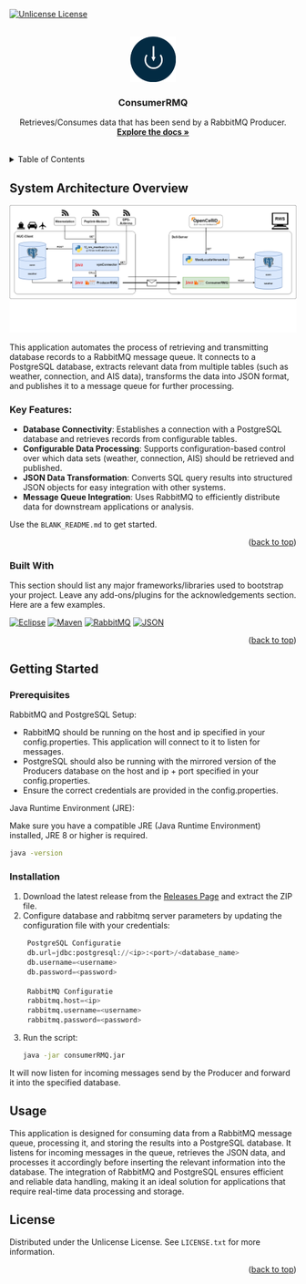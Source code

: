 
<a id="readme-top"></a>

[![Unlicense License][license-shield]][license-url]

<!-- PROJECT LOGO -->
<br />
<div align="center">
  <a href="https://github.com/RWS-CFNS/ConsumerRMQ">
    <img src="images/ConsumerRMQLogo.png" alt="Logo" width="80" height="80">
  </a>

  <h3 align="center">ConsumerRMQ</h3>

  <p align="center">
    Retrieves/Consumes data that has been send by a RabbitMQ Producer.
    <br />
    <a href="https://github.com/RWS-CFNS/ConsumerRMQ"><strong>Explore the docs »</strong></a>
    <br />
    <br />
  </p>
</div>



<!-- TABLE OF CONTENTS -->
<details>
  <summary>Table of Contents</summary>
  <ol>
    <li>
      <a href="#about-the-project">About The Project</a>
      <ul>
        <li><a href="#built-with">Built With</a></li>
      </ul>
    </li>
    <li>
      <a href="#getting-started">Getting Started</a>
      <ul>
        <li><a href="#prerequisites">Prerequisites</a></li>
        <li><a href="#installation">Installation</a></li>
      </ul>
    </li>
    <li><a href="#usage">Usage</a></li>
    <!-- <li><a href="#roadmap">Roadmap</a></li> -->
    <!-- <li><a href="#contributing">Contributing</a></li> -->
    <li><a href="#license">License</a></li>
    <!-- <li><a href="#contact">Contact</a></li> -->
    <!-- <li><a href="#acknowledgments">Acknowledgments</a></li> -->
  </ol>
</details>



<!-- ABOUT THE PROJECT -->
## System Architecture Overview
![Integration with other CFNS systems](images/integrationConsumerRMQ.png)

This application automates the process of retrieving and transmitting database records to a RabbitMQ message queue. It connects to a PostgreSQL database, extracts relevant data from multiple tables (such as weather, connection, and AIS data), transforms the data into JSON format, and publishes it to a message queue for further processing.

### Key Features:

* **Database Connectivity**: Establishes a connection with a PostgreSQL database and retrieves records from configurable tables.
* **Configurable Data Processing**: Supports configuration-based control over which data sets (weather, connection, AIS) should be retrieved and published.
* **JSON Data Transformation**: Converts SQL query results into structured JSON objects for easy integration with other systems.
* **Message Queue Integration**: Uses RabbitMQ to efficiently distribute data for downstream applications or analysis.

Use the `BLANK_README.md` to get started.


<p align="right">(<a href="#readme-top">back to top</a>)</p>



### Built With

This section should list any major frameworks/libraries used to bootstrap your project. Leave any add-ons/plugins for the acknowledgements section. Here are a few examples.

[![Eclipse][Eclipse.org]][Eclipse-url]
[![Maven][Maven.org]][Maven-url]
[![RabbitMQ][Rabbitmq.com]][Rabbitmq-url]
[![JSON][json.org]][json-url]

<p align="right">(<a href="#readme-top">back to top</a>)</p>



## Getting Started

### Prerequisites

RabbitMQ and PostgreSQL Setup:

* RabbitMQ should be running on the host and ip specified in your config.properties. This application will connect to it to listen for messages.
* PostgreSQL should also be running with the mirrored version of the Producers database on the host and ip + port specified in your config.properties.
* Ensure the correct credentials are provided in the config.properties.

Java Runtime Environment (JRE):

Make sure you have a compatible JRE (Java Runtime Environment) installed, JRE 8 or higher is required.
   ```sh
   java -version
   ```

### Installation

1. Download the latest release from the [Releases Page](https://github.com/RWS-CFNS/ConsumerRMQ/releases) and extract the ZIP file.
2. Configure database and rabbitmq server parameters by updating the configuration file with your credentials:
   ```python
    PostgreSQL Configuratie
    db.url=jdbc:postgresql://<ip>:<port>/<database_name>
    db.username=<username>
    db.password=<password>

    RabbitMQ Configuratie
    rabbitmq.host=<ip>
    rabbitmq.username=<username>
    rabbitmq.password=<password>
   ```
3. Run the script:
   ```sh
   java -jar consumerRMQ.jar
   ```
It will now listen for incoming messages send by the Producer and forward it into the specified database.

## Usage
This application is designed for consuming data from a RabbitMQ message queue, processing it, and storing the results into a PostgreSQL database. It listens for incoming messages in the queue, retrieves the JSON data, and processes it accordingly before inserting the relevant information into the database. The integration of RabbitMQ and PostgreSQL ensures efficient and reliable data handling, making it an ideal solution for applications that require real-time data processing and storage.

<!-- LICENSE -->
## License

Distributed under the Unlicense License. See `LICENSE.txt` for more information.

<p align="right">(<a href="#readme-top">back to top</a>)</p>

<!-- MARKDOWN LINKS & IMAGES -->
<!-- https://www.markdownguide.org/basic-syntax/#reference-style-links -->
[license-shield]: https://img.shields.io/github/license/RWS-CFNS/consumerRMQ.svg?style=for-the-badge
[license-url]: https://github.com/RWS-CFNS/ConsumerRMQ/blob/main/LICENSE

[Eclipse.org]: https://img.shields.io/badge/Eclipse-7E48BD?style=for-the-badge&logo=eclipse&logoColor=white
[Eclipse-url]: https://Eclipse.org/
[Python.org]: https://img.shields.io/badge/Python-1985A1?style=for-the-badge&logo=python&logoColor=white
[Python-url]: https://python.org/
[Opencellid.org]: https://img.shields.io/badge/Opencellid-F09728?style=for-the-badge
[Opencellid-url]: https://Opencellid.org/
[Maven.org]: https://img.shields.io/badge/Maven-6A005C?style=for-the-badge&logo=apachemaven&logoColor=white
[Maven-url]: https://maven.apache.org/
[Rabbitmq.com]: https://img.shields.io/badge/rabbitmq-FF6600?style=for-the-badge&logo=rabbitmq&logoColor=white
[Rabbitmq-url]: https://rabbitmq.com/
[json.org]: https://img.shields.io/badge/json-589632?style=for-the-badge&logo=json&logoColor=white
[json-url]: https://json.com/
